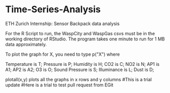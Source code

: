 # Time-Series-Analysis
ETH Zurich Internship: Sensor Backpack data analysis

For the R Script to run, the WaspCity and WaspGas csvs must be in the working directory of RStudio.
The program takes one minute to run for 1 MB data approximately.

To plot the graph for X, you need to type p("X")
where

  Temperature is T;
  Pressure is P;
  Humidity is H;
  CO2 is C;
  NO2 is N;
  AP1 is A1;
  AP2 is A2;
  O3 is O;
  Sound Pressure is S;
  Illuminance is L;
  Dust is D;
  
  
  plotall(x,y) plots all the graphs in x rows and y columns
#This is a trial update
#Here is a trial to test pull request from EGit
